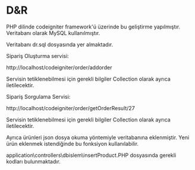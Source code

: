
# D&R 

PHP dilinde codeigniter framework'ü üzerinde bu geliştirme yapılmıştır.
Veritabanı olarak MySQL kullanılmıştır.

Veritabanı dr.sql dosyasında yer almaktadır.

Sipariş Oluşturma servisi:

http://localhost/codeigniter/order/addorder

Servisin tetiklenebilmesi için gerekli bilgiler 
Collection olarak ayrıca iletilecektir.


Sipariş Sorgulama Servisi:

http://localhost/codeigniter/order/getOrderResult/27

Servisin tetiklenebilmesi için gerekli bilgiler Collection olarak 
ayrıca iletilecektir. 


Ayrıca ürünleri json dosya okuma yöntemiyle veritabanına eklenmiştir.
Yeni ürün eklenmek istendiğinde bu fonksiyon kullanılabilir.

application\controllers\dbislem\insertProduct.PHP
dosyasında gerekli kodları bulunmaktadır.